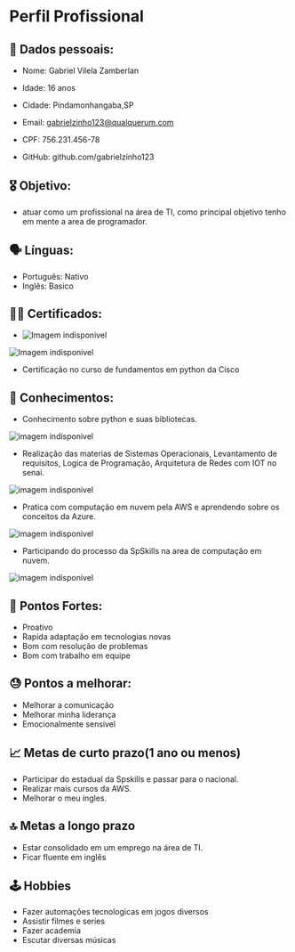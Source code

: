 # Perfil Profissional

## 🪪 Dados pessoais:
* Nome: Gabriel Vilela Zamberlan

* Idade: 16 anos 

* Cidade: Pindamonhangaba,SP

* Email: gabrielzinho123@qualquerum.com

* CPF: 756.231.456-78

* GitHub: github.com/gabrielzinho123

## 🎖 Objetivo:
* atuar como um profissional na área de TI, como principal objetivo tenho em mente a area de programador.

## 🗣 Línguas:
* Português: Nativo
* Inglês: Basico



## 🧑‍🎓 Certificados:
* ![Imagem indisponivel](https://images.credly.com/images/2f7b0627-48a0-4894-8d46-3245bdfe0463/image.png)

 ![Imagem indisponivel](https://images.credly.com/images/73e4a58b-a8ef-41a3-a7db-9183dd269882/image.png)
* Certificação no curso de fundamentos em python da Cisco
## 🧠 Conhecimentos:
* Conhecimento sobre python e suas bibliotecas.

![imagem indisponivel](https://www.cms.dtidigital.com.br/wp-content/uploads/2021/03/Graficos-em-python-1.png)


* Realização das materias de Sistemas Operacionais, Levantamento de requisitos, Logica de Programação, Arquitetura de Redes com IOT no senai.

![imagem indisponivel](https://cursophd.com.br/wp-content/uploads/2020/09/SENAI-LOGO.png)
* Pratica com computação em nuvem pela AWS e aprendendo sobre os conceitos da Azure.

![imagem indisponivel](https://www.eduvatech.com/wp-content/uploads/2023/04/Microsoft-Azure.png)
* Participando do processo da SpSkills na area de computação em nuvem.

![imagem indisponivel](https://encrypted-tbn0.gstatic.com/images?q=tbn:ANd9GcST8X5mHA0SZYSQXwjyPP-T5GlWcFzRDyMFFQ&s)


## 💪 Pontos Fortes:
* Proativo
* Rapida adaptação em tecnologias novas
* Bom com resolução de problemas
* Bom com trabalho em equipe


## 😓 Pontos a melhorar:
* Melhorar a comunicação
* Melhorar minha liderança
* Emocionalmente sensivel


## 📈 Metas de curto prazo(1 ano ou menos)
* Participar do estadual da Spskills e passar para o nacional.
* Realizar mais cursos da AWS.
* Melhorar o meu ingles.

## 🔝 Metas a longo prazo
* Estar consolidado em um emprego na área de TI.
* Ficar fluente em inglês

## 🕹 Hobbies
* Fazer automações tecnologicas em jogos diversos
* Assistir filmes e series
* Fazer academia
* Escutar diversas músicas